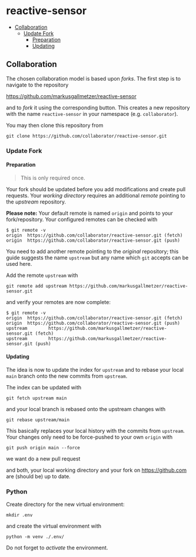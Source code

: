 # reactive-sensor

<!-- toc -->

- [Collaboration](#collaboration)
  * [Update Fork](#update-fork)
    + [Preparation](#preparation)
    + [Updating](#updating)

<!-- tocstop -->

## Collaboration

The chosen collaboration model is based upon _forks_. The first step is to navigate to the repository

https://github.com/markusgallmetzer/reactive-sensor

and to _fork_ it using the corresponding button. This creates a new repository with the name `reactive-sensor` in your
namespace (e.g. `collaborator`).

You may then clone this repository from

```shell
git clone https://github.com/collaborator/reactive-sensor.git
```


### Update Fork

#### Preparation

> This is only required once.

Your fork should be updated before you add modifications and create pull requests. Your _working directory_ requires an
additional _remote_ pointing to the _upstream_ repository.

**Please note:** Your default remote is named `origin` and points to your fork/repository. Your configured remotes can
be checked with

```shell
$ git remote -v
origin  https://github.com/collaborator/reactive-sensor.git (fetch)
origin  https://github.com/collaborator/reactive-sensor.git (push)
```
You need to add another remote pointing to the _original_ repository; this guide suggests the name `upstream` but any
name which `git` accepts can be used here. 

Add the remote `upstream` with

```shell
git remote add upstream https://github.com/markusgallmetzer/reactive-sensor.git
```

and verify your remotes are now complete:

```shell
$ git remote -v
origin  https://github.com/collaborator/reactive-sensor.git (fetch)
origin  https://github.com/collaborator/reactive-sensor.git (push)
upstream        https://github.com/markusgallmetzer/reactive-sensor.git (fetch)
upstream        https://github.com/markusgallmetzer/reactive-sensor.git (push)
```

#### Updating

The idea is now to update the index for `upstream` and to  rebase your local `main` branch onto the new commits from
`upstream`.

The index can be updated with

```shell
git fetch upstream main
```

and your local branch is rebased onto the upstream changes with

```shell
git rebase upstream/main
```

This basically replaces your local history with the commits from `upstream`. Your changes only need to be force-pushed
to your own `origin` with

```shell
git push origin main --force
```
we want do a new pull request

and both, your local working directory and your fork on https://github.com are (should be) up to date.

### Python

Create directory for the new virtual environment:

```shell
mkdir .env
```

and create the virtual environment with

```shell
python -m venv ./.env/
```

Do not forget to _activate_ the environment.
